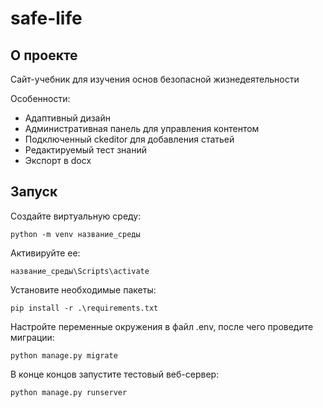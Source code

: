 # safe-life
## О проекте
Сайт-учебник для изучения основ безопасной жизнедеятельности

Особенности:
* Адаптивный дизайн
* Административная панель для управления контентом
* Подключенный ckeditor для добавления статьей
* Редактируемый тест знаний
* Экспорт в docx

## Запуск
Создайте виртуальную среду:
```
python -m venv название_среды
```

Активируйте ее:
```
название_среды\Scripts\activate
```

Установите необходимые пакеты:
```
pip install -r .\requirements.txt
```

Настройте переменные окружения в файл .env, после чего проведите миграции:
```
python manage.py migrate
```

В конце концов запустите тестовый веб-сервер:
```
python manage.py runserver
```